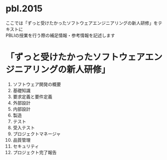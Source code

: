 # pbl.2015
ここでは「ずっと受けたかったソフトウェアエンジニアリングの新人研修」をテキストに  
PBLⅠの授業を行う際の補足情報・参考情報を記述します

# 「ずっと受けたかったソフトウェアエンジニアリングの新人研修」
1. ソフトウェア開発の概要
1. 基礎知識
1. 要求定義と要件定義
1. 外部設計
1. 内部設計
1. 製造
1. テスト
1. 受入テスト
1. プロジェクトマネージャ
1. 品質管理
1. セキュリティ
1. プロジェクト完了報告
